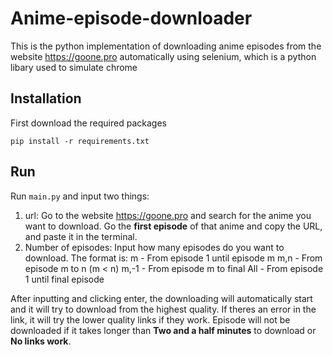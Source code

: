 # Anime-episode-downloader
This is the python implementation of downloading anime episodes from the website https://goone.pro automatically using selenium, which is a python libary used to simulate chrome
## Installation
First download the required packages
```shell
pip install -r requirements.txt
```
## Run
Run `main.py` and input two things:
1. url: Go to the website https://goone.pro and search for the anime you want to download. Go the **first episode** of that anime and copy the URL, and paste it in the terminal.
2. Number of episodes: Input how many episodes do you want to download. The format is:
m - From episode 1 until episode m
m,n - From episode m to n (m < n)
m,-1 - From episode m to final
All - From episode 1 until final episode

After inputting and clicking enter, the downloading will automatically start and it will try to download from the highest quality. If theres an error in the link, it will try the lower quality links if they work. Episode will not be downloaded if it takes longer than **Two and a half minutes** to download or **No links work**.
